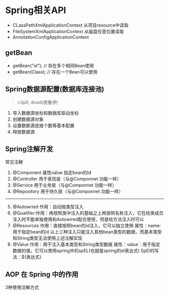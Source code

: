 # Spring相关API
- CLassPathXmlApplicationContext 从项目resource中读取
- FileSystemXmlApplicationContext 从磁盘任意位置读取
- AnnotationConfigApplicationContext

## getBean

- getBean("id"); // 存在多个相同Bean使用
- getBean(Class); // 存在一个Bean可以使用

## Spring数据源配置(数据库连接池)

> c3p0, druid(德鲁伊) 

1. 导入数据源坐标和数据库驱动坐标
2. 创建数据源对象
3. 设置数额源连接个数等基本配置
4. 释放数据源

## Spring注解开发


常见注解

1. @Component 属性value 指定bean的Id
2. @Controller  用于表现层（与@Componnet 功能一样）
3. @Service 用于业务层（与@Componnet 功能一样）
4. @Repository 用于持久层（与@Componnet 功能一样）

---

5. @Autowried 作用：自动按类型注入
6. @Qualifier:作用：再按照类中注入的基础之上再按照名称注入，它在给类成员注入时不能单独使用和Autowired配合使用，但是给方法注入时可以
7. @Resources
   作用：直接按照bean的id注入，它可以独立使用
   属性：name:用于指定bean的id
   以上三种注入只能注入其他bean类型的数据，而基本类型和String类型无法使用上述注解实现
8. @Value
   作用：用于注入基本类型和String类型数据
   属性：value：用于指定数据的值，它可以使用spring中的spEL(也就是spring的el表达式)
   SpEl的写法：${表达式}

## AOP 在 Spring 中的作用

3种使用注解方式